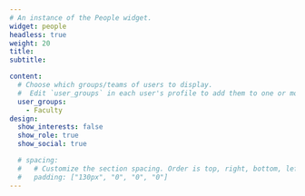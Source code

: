 ```yaml
---
# An instance of the People widget.
widget: people
headless: true
weight: 20
title: 
subtitle:

content:
  # Choose which groups/teams of users to display.
  #  Edit `user_groups` in each user's profile to add them to one or more of these groups.
  user_groups:
    - Faculty
design:
  show_interests: false
  show_role: true
  show_social: true

  # spacing:
  #   # Customize the section spacing. Order is top, right, bottom, left.
  #   padding: ["130px", "0", "0", "0"]
---
```

